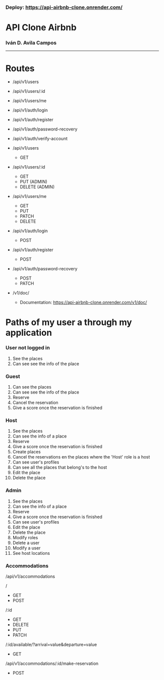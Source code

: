 ### Deploy: https://api-airbnb-clone.onrender.com/

# API Clone Airbnb

### Iván D. Avila Campos

--- 
# Routes

- /api/v1/users
- /api/v1/users/:id
- /api/v1/users/me

- /api/v1/auth/login
- /api/v1/auth/register
- /api/v1/auth/password-recovery
- /api/v1/auth/verify-account

- /api/v1/users
    - GET 

- /api/v1/users/:id
    - GET  
    - PUT (ADMIN)
    - DELETE (ADMIN)

- /api/v1/users/me
    - GET
    - PUT
    - PATCH
    - DELETE

- /api/v1/auth/login
    - POST

- /api/v1/auth/register
    - POST

- /api/v1/auth/password-recovery
    - POST 
    - PATCH

 - /v1/doc/
    - Documentation: https://api-airbnb-clone.onrender.com/v1/doc/

# Paths of my user a through my application
### User not logged in

1. See the places
2. Can see see the info of the place

### Guest

1. Can see the places
2. Can see see the info of the place
3. Reserve
4. Cancel the reservation
4. Give a score once the reservation is finished

### Host

1. See the places
2. Can see the info of a place
3. Reserve
4. Give a score once the reservation is finished
5. Create places
6. Cancel the reservations en the places where the 'Host' role is a host
7. Can see user's profiles
8. Can see all the places that belong's to the host
9. Edit the place
10. Delete the place

### Admin

1. See the places
2. Can see the info of a place
3. Reserve
4. Give a score once the reservation is finished
5. Can see user's profiles
6. Edit the place
7. Delete the place
8. Modify roles
9. Delete a user
10. Modify a user
11. See host locations


### Accommodations

/api/v1/accommodations

/
- GET
- POST

/:id
- GET
- DELETE
- PUT
- PATCH

/:id/available/?arrival=value&departure=value
- GET 

/api/v1/accommodations/:id/make-reservation
- POST